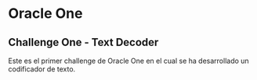 # Oracle One
## Challenge One - Text Decoder
Este es el primer challenge de Oracle One en el cual se ha desarrollado un codificador de texto. 

